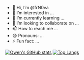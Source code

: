 - 👋 Hi, I’m @frN0va
- 👀 I’m interested in ...
- 🌱 I’m currently learning ...
- 💞️ I’m looking to collaborate on ...
- 📫 How to reach me ...
- 😄 Pronouns: ...
- ⚡ Fun fact: ...

<!---
frN0va/frN0va is a ✨ special ✨ repository because its `README.md` (this file) appears on your GitHub profile.
You can click the Preview link to take a look at your changes.
--->

[![Owen's GitHub stats](https://github-readme-stats.vercel.app/api?username=frN0va)](https://github.com/frN0va/github-readme-stats) [![Top Langs](https://github-readme-stats.vercel.app/api/top-langs/?username=frN0va)](https://github.com/frN0va/github-readme-stats)
